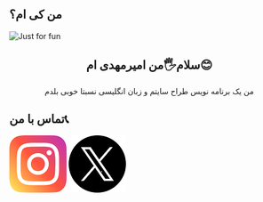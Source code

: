## من کی ام؟


<img  src="https://github.com/user-attachments/assets/c5bae698-1848-4226-bf8f-8f3793c6f986" alt="Just for fun">

<h2 align="center">سلام🖐من امیرمهدی ام😊</h2>

<p align="center">من یک برنامه نویس طراح سایتم و زبان انگلیسی نسبتا خوبی بلدم</p>

<h2 align="left">تماس با من📞</h2>
<a href="https://www.instagram.com/amirmahdi_slz"><img src="https://github.com/amirmahdislz/amirmahdislz/blob/main/image/instagram_2111463.png?raw=true"></a>
<a href="https://twitter.com/amirmahdi28852"><img src="https://github.com/amirmahdislz/amirmahdislz/blob/main/image/twitter.png?raw=true"></a>
